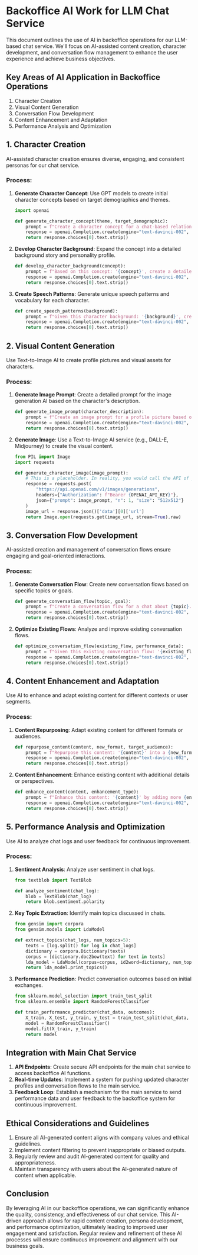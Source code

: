 # Backoffice AI Work for LLM Chat Service

This document outlines the use of AI in backoffice operations for our LLM-based chat service. We'll focus on AI-assisted content creation, character development, and conversation flow management to enhance the user experience and achieve business objectives.

## Key Areas of AI Application in Backoffice Operations

1. Character Creation
2. Visual Content Generation
3. Conversation Flow Development
4. Content Enhancement and Adaptation
5. Performance Analysis and Optimization

## 1. Character Creation

AI-assisted character creation ensures diverse, engaging, and consistent personas for our chat service.

### Process:

1. **Generate Character Concept**:
   Use GPT models to create initial character concepts based on target demographics and themes.

   ```python
   import openai

   def generate_character_concept(theme, target_demographic):
       prompt = f"Create a character concept for a chat-based relationship advisor. Theme: {theme}. Target demographic: {target_demographic}."
       response = openai.Completion.create(engine="text-davinci-002", prompt=prompt, max_tokens=200)
       return response.choices[0].text.strip()
   ```

2. **Develop Character Background**:
   Expand the concept into a detailed background story and personality profile.

   ```python
   def develop_character_background(concept):
       prompt = f"Based on this concept: '{concept}', create a detailed background story and personality profile for the character."
       response = openai.Completion.create(engine="text-davinci-002", prompt=prompt, max_tokens=500)
       return response.choices[0].text.strip()
   ```

3. **Create Speech Patterns**:
   Generate unique speech patterns and vocabulary for each character.

   ```python
   def create_speech_patterns(background):
       prompt = f"Given this character background: '{background}', create unique speech patterns, catchphrases, and vocabulary for the character."
       response = openai.Completion.create(engine="text-davinci-002", prompt=prompt, max_tokens=200)
       return response.choices[0].text.strip()
   ```

## 2. Visual Content Generation

Use Text-to-Image AI to create profile pictures and visual assets for characters.

### Process:

1. **Generate Image Prompt**:
   Create a detailed prompt for the image generation AI based on the character's description.

   ```python
   def generate_image_prompt(character_description):
       prompt = f"Create an image prompt for a profile picture based on this character description: '{character_description}'. The prompt should be detailed and suitable for a text-to-image AI."
       response = openai.Completion.create(engine="text-davinci-002", prompt=prompt, max_tokens=100)
       return response.choices[0].text.strip()
   ```

2. **Generate Image**:
   Use a Text-to-Image AI service (e.g., DALL-E, Midjourney) to create the visual content.

   ```python
   from PIL import Image
   import requests

   def generate_character_image(image_prompt):
       # This is a placeholder. In reality, you would call the API of your chosen Text-to-Image service.
       response = requests.post(
           "https://api.openai.com/v1/images/generations",
           headers={"Authorization": f"Bearer {OPENAI_API_KEY}"},
           json={"prompt": image_prompt, "n": 1, "size": "512x512"}
       )
       image_url = response.json()['data'][0]['url']
       return Image.open(requests.get(image_url, stream=True).raw)
   ```

## 3. Conversation Flow Development

AI-assisted creation and management of conversation flows ensure engaging and goal-oriented interactions.

### Process:

1. **Generate Conversation Flow**:
   Create new conversation flows based on specific topics or goals.

   ```python
   def generate_conversation_flow(topic, goal):
       prompt = f"Create a conversation flow for a chat about {topic}. The goal of the conversation is to {goal}. Include 5-7 main steps in the conversation."
       response = openai.Completion.create(engine="text-davinci-002", prompt=prompt, max_tokens=300)
       return response.choices[0].text.strip()
   ```

2. **Optimize Existing Flows**:
   Analyze and improve existing conversation flows.

   ```python
   def optimize_conversation_flow(existing_flow, performance_data):
       prompt = f"Given this existing conversation flow: '{existing_flow}' and performance data: '{performance_data}', suggest improvements to make the flow more engaging and effective."
       response = openai.Completion.create(engine="text-davinci-002", prompt=prompt, max_tokens=200)
       return response.choices[0].text.strip()
   ```

## 4. Content Enhancement and Adaptation

Use AI to enhance and adapt existing content for different contexts or user segments.

### Process:

1. **Content Repurposing**:
   Adapt existing content for different formats or audiences.

   ```python
   def repurpose_content(content, new_format, target_audience):
       prompt = f"Repurpose this content: '{content}' into a {new_format} for a {target_audience} audience."
       response = openai.Completion.create(engine="text-davinci-002", prompt=prompt, max_tokens=300)
       return response.choices[0].text.strip()
   ```

2. **Content Enhancement**:
   Enhance existing content with additional details or perspectives.

   ```python
   def enhance_content(content, enhancement_type):
       prompt = f"Enhance this content: '{content}' by adding more {enhancement_type}."
       response = openai.Completion.create(engine="text-davinci-002", prompt=prompt, max_tokens=200)
       return response.choices[0].text.strip()
   ```

## 5. Performance Analysis and Optimization

Use AI to analyze chat logs and user feedback for continuous improvement.

### Process:

1. **Sentiment Analysis**:
   Analyze user sentiment in chat logs.

   ```python
   from textblob import TextBlob

   def analyze_sentiment(chat_log):
       blob = TextBlob(chat_log)
       return blob.sentiment.polarity
   ```

2. **Key Topic Extraction**:
   Identify main topics discussed in chats.

   ```python
   from gensim import corpora
   from gensim.models import LdaModel

   def extract_topics(chat_logs, num_topics=5):
       texts = [log.split() for log in chat_logs]
       dictionary = corpora.Dictionary(texts)
       corpus = [dictionary.doc2bow(text) for text in texts]
       lda_model = LdaModel(corpus=corpus, id2word=dictionary, num_topics=num_topics)
       return lda_model.print_topics()
   ```

3. **Performance Prediction**:
   Predict conversation outcomes based on initial exchanges.

   ```python
   from sklearn.model_selection import train_test_split
   from sklearn.ensemble import RandomForestClassifier

   def train_performance_predictor(chat_data, outcomes):
       X_train, X_test, y_train, y_test = train_test_split(chat_data, outcomes, test_size=0.2)
       model = RandomForestClassifier()
       model.fit(X_train, y_train)
       return model
   ```

## Integration with Main Chat Service

1. **API Endpoints**: Create secure API endpoints for the main chat service to access backoffice AI functions.
2. **Real-time Updates**: Implement a system for pushing updated character profiles and conversation flows to the main service.
3. **Feedback Loop**: Establish a mechanism for the main service to send performance data and user feedback to the backoffice system for continuous improvement.

## Ethical Considerations and Guidelines

1. Ensure all AI-generated content aligns with company values and ethical guidelines.
2. Implement content filtering to prevent inappropriate or biased outputs.
3. Regularly review and audit AI-generated content for quality and appropriateness.
4. Maintain transparency with users about the AI-generated nature of content when applicable.

## Conclusion

By leveraging AI in our backoffice operations, we can significantly enhance the quality, consistency, and effectiveness of our chat service. This AI-driven approach allows for rapid content creation, persona development, and performance optimization, ultimately leading to improved user engagement and satisfaction. Regular review and refinement of these AI processes will ensure continuous improvement and alignment with our business goals.

